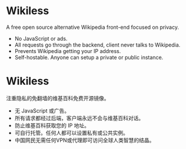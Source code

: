 # Wikiless
A free open source alternative Wikipedia front-end focused on privacy.
* No JavaScript or ads.
* All requests go through the backend, client never talks to Wikipedia.
* Prevents Wikipedia getting your IP address.
* Self-hostable. Anyone can setup a private or public instance.

# Wikiless
注重隐私的免翻墙的维基百科免费开源镜像。
* 无 JavaScript 或广告。
* 所有请求都经过后端，客户端永远不会与维基百科对话。
* 防止维基百科获取您的 IP 地址。
* 可自行托管。任何人都可以设置私有或公共实例。
* 中国网民无需任何VPN或代理即可访问全球人类智慧的结晶。
